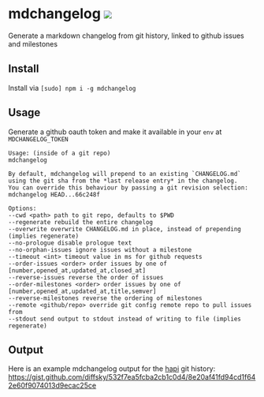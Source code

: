 # mdchangelog [![](https://travis-ci.org/creativelive/mdchangelog.svg)](https://travis-ci.org/creativelive/mdchangelog)

Generate a markdown changelog from git history, linked to github issues and milestones

## Install

Install via `[sudo] npm i -g mdchangelog`

## Usage

Generate a github oauth token and make it available in your `env` at `MDCHANGELOG_TOKEN`

```
Usage: (inside of a git repo)
mdchangelog

By default, mdchangelog will prepend to an existing `CHANGELOG.md`
using the git sha from the *last release entry* in the changelog.
You can override this behaviour by passing a git revision selection:
mdchangelog HEAD...66c248f

Options:
--cwd <path> path to git repo, defaults to $PWD
--regenerate rebuild the entire changelog
--overwrite overwrite CHANGELOG.md in place, instead of prepending (implies regenerate)
--no-prologue disable prologue text
--no-orphan-issues ignore issues without a milestone
--timeout <int> timeout value in ms for github requests
--order-issues <order> order issues by one of [number,opened_at,updated_at,closed_at]
--reverse-issues reverse the order of issues
--order-milestones <order> order issues by one of [number,opened_at,updated_at,title,semver]
--reverse-milestones reverse the ordering of milestones
--remote <github/repo> override git config remote repo to pull issues from
--stdout send output to stdout instead of writing to file (implies regenerate)
```

## Output

Here is an example mdchangelog output for the [hapi](https://github.com/spumko/hapi) git history:
https://gist.github.com/diffsky/532f7ea5fcba2cb1c0d4/8e20af41fd94cd1f642e60f9074013d9ecac25ce
